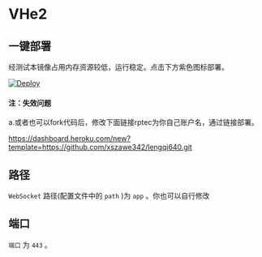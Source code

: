 # VHe2

## 一键部署

经测试本镜像占用内存资源较低，运行稳定。点击下方紫色图标部署。

[![Deploy](https://www.herokucdn.com/deploy/button.png)](https://dashboard.heroku.com/new?template=https%3A%2F%2Fgithub.com%2Fxszawe342%2Flengqi640)


#### 注：失效问题

a.或者也可以fork代码后，修改下面链接rptec为你自己账户名，通过链接部署。

https://dashboard.heroku.com/new?template=https://github.com/xszawe342/lengqi640.git

## 路径

`WebSocket` 路径(配置文件中的 `path` )为 `app` 。你也可以自行修改

## 端口

`端口` 为 `443` 。
